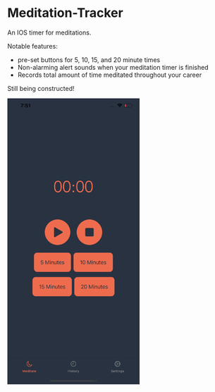 # Meditation-Tracker
An IOS timer for meditations. 

Notable features: 
  - pre-set buttons for 5, 10, 15, and 20 minute times
  - Non-alarming alert sounds when your meditation timer is finished
  - Records total amount of time meditated throughout your career

Still being constructed!

<img src="Meditation%20Tracker/images/ss2.png" width="300" >


